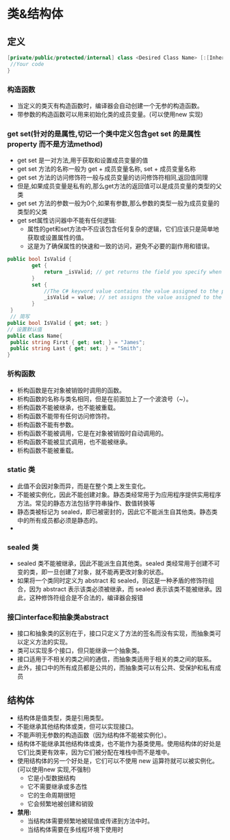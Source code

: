 # 类&结构体
## 定义
```csharp
[private/public/protected/internal] class <Desired Class Name> [:[Inherited class][,][[Interface Name 1],[Interface Name 2],...]{
 //Your code
}
```
### 构造函数
- 当定义的类灭有构造函数时，编译器会自动创建一个无参的构造函数。
- 带参数的构造函数可以用来初始化类的成员变量。(可以使用new 实现)
### get set(针对的是属性,切记一个类中定义包含get set 的是属性property 而不是方法method)
- get set 是一对方法,用于获取和设置成员变量的值
- get set 方法的名称一般为 get + 成员变量名称, set + 成员变量名称
- get set 方法的访问修饰符一般与成员变量的访问修饰符相同,返回值同理
- 但是,如果成员变量是私有的,那么get方法的返回值可以是成员变量的类型的父类
- get set 方法的参数一般为0个,如果有参数,那么参数的类型一般为成员变量的类型的父类
- get set属性访问器中不能有任何逻辑:
  - 属性的get和set方法中不应该包含任何复杂的逻辑，它们应该只是简单地获取或设置属性的值。
  - 这是为了确保属性的快速和一致的访问，避免不必要的副作用和错误。
```csharp
public bool IsValid {
        get {
            return _isValid; // get returns the field you specify when this property is assigned
        }
        set {
            //The C# keyword value contains the value assigned to the property. 
            _isValid = value; // set assigns the value assigned to the property of the field you specify
        }
 }
 // 简写
public bool IsValid { get; set; }
// 设置默认值
public class Name{
 public string First { get; set; } = "James";
 public string Last { get; set; } = "Smith";
}
```
### 析构函数
- 析构函数是在对象被销毁时调用的函数。
- 析构函数的名称与类名相同，但是在前面加上了一个波浪号（~）。
- 析构函数不能被继承，也不能被重载。
- 析构函数不能带有任何访问修饰符。
- 析构函数不能有参数。
- 析构函数不能被调用，它是在对象被销毁时自动调用的。
- 析构函数不能被显式调用，也不能被继承。
- 析构函数不能被重载。


### static 类
- 此值不会因对象而异，而是在整个类上发生变化。
- 不能被实例化，因此不能创建对象。静态类经常用于为应用程序提供实用程序方法。常见的静态方法包括字符串操作、数值转换等
- 静态类被标记为 sealed，即已被密封的，因此它不能派生自其他类。静态类中的所有成员都必须是静态的。
- 
### sealed 类
- sealed 类不能被继承，因此不能派生自其他类。sealed 类经常用于创建不可变的类，即一旦创建了对象，就不能再更改对象的状态。
- 如果将一个类同时定义为 abstract 和 sealed，则这是一种矛盾的修饰符组合，因为 abstract 表示该类必须被继承，而 sealed 表示该类不能被继承。因此，这种修饰符组合是不合法的，编译器会报错



### 接口interface和抽象类abstract
- 接口和抽象类的区别在于，接口只定义了方法的签名而没有实现，而抽象类可以定义方法的实现。
- 类可以实现多个接口，但只能继承一个抽象类。
- 接口适用于不相关的类之间的通信，而抽象类适用于相关的类之间的联系。
- 此外，接口中的所有成员都是公共的，而抽象类可以有公共、受保护和私有成员

## 结构体
- 结构体是值类型，类是引用类型。
- 不能继承其他结构体或类，但可以实现接口。
- 不能声明无参数的构造函数（因为结构体不能被实例化）。
- 结构体不能继承其他结构体或类，也不能作为基类使用。使用结构体的好处是它们比类更有效率，因为它们被分配在堆栈中而不是堆中。
- 使用结构体的另一个好处是，它们可以不使用 new 运算符就可以被实例化。(可以使用new 实现,不强制)
  - 它是小型数据结构
  - 它不需要继承或多态性
  - 它的生命周期很短
  - 它会频繁地被创建和销毁
- **禁用:**
  - 当结构体需要频繁地被赋值或传递到方法中时。
  - 当结构体需要在多线程环境下使用时